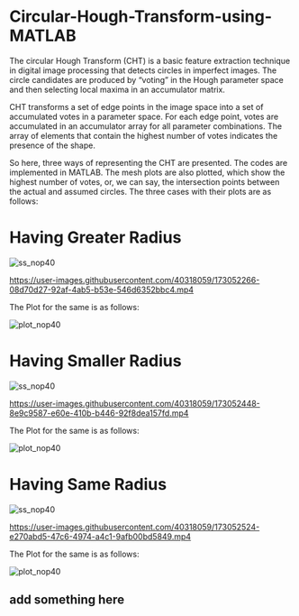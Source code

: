 # Circular-Hough-Transform-using-MATLAB

The circular Hough Transform (CHT) is a basic feature extraction technique in digital image processing that detects circles in imperfect images. 
The circle candidates are produced by “voting” in the Hough parameter space and then selecting local maxima in an accumulator matrix.

CHT transforms a set of edge points in the image space into a set of accumulated votes in a parameter space.
For each edge point, votes are accumulated in an accumulator array for all parameter combinations.
The array of elements that contain the highest number of votes indicates the presence of the shape.

So here, three ways of representing the CHT are presented. The codes are implemented in MATLAB. The mesh plots are also plotted, which show the highest number of votes, or, we can say, the intersection points between the actual and assumed circles.
The three cases with their plots are as follows:

# Having Greater Radius 


![ss_nop40](https://user-images.githubusercontent.com/40318059/173052100-11cd7c02-c004-44ec-8f6f-a42622f00b24.png)


https://user-images.githubusercontent.com/40318059/173052266-08d70d27-92af-4ab5-b53e-546d6352bbc4.mp4


The Plot for the same is as follows:

![plot_nop40](https://user-images.githubusercontent.com/40318059/173052193-8678c27d-fffa-4480-b1cb-c5d9c2332ead.jpg)

# Having Smaller Radius

![ss_nop40](https://user-images.githubusercontent.com/40318059/173052425-18577270-831c-4949-b19b-0cdbd82591a4.png)


https://user-images.githubusercontent.com/40318059/173052448-8e9c9587-e60e-410b-b446-92f8dea157fd.mp4

The Plot for the same is as follows:

![plot_nop40](https://user-images.githubusercontent.com/40318059/173052471-521e6478-206c-4c5d-b4a9-c51086cd7009.jpg)

# Having Same Radius

![ss_nop40](https://user-images.githubusercontent.com/40318059/173052516-f588c1e2-122f-41d4-bad0-968fdf2b97e8.png)



https://user-images.githubusercontent.com/40318059/173052524-e270abd5-47c6-4974-a4c1-9afb00bd5849.mp4


The Plot for the same is as follows:



![plot_nop40](https://user-images.githubusercontent.com/40318059/173052554-cdd115df-9a84-4ca0-8cbe-5e6b97c2b0a8.jpg)



## add something here

